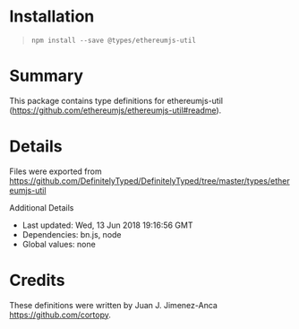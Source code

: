 # Installation
> `npm install --save @types/ethereumjs-util`

# Summary
This package contains type definitions for ethereumjs-util (https://github.com/ethereumjs/ethereumjs-util#readme).

# Details
Files were exported from https://github.com/DefinitelyTyped/DefinitelyTyped/tree/master/types/ethereumjs-util

Additional Details
 * Last updated: Wed, 13 Jun 2018 19:16:56 GMT
 * Dependencies: bn.js, node
 * Global values: none

# Credits
These definitions were written by Juan J. Jimenez-Anca <https://github.com/cortopy>.
